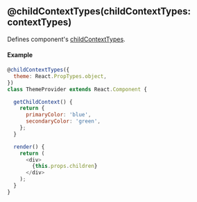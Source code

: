 ## @childContextTypes(childContextTypes: contextTypes)

Defines component's [childContextTypes](https://facebook.github.io/react/docs/context.html).

#### Example

```js
@childContextTypes({
  theme: React.PropTypes.object,
})
class ThemeProvider extends React.Component {

  getChildContext() {
    return {
      primaryColor: 'blue',
      secondaryColor: 'green',
    };
  }

  render() {
    return (
      <div>
        {this.props.children}
      </div>
    );
  }
}
```
